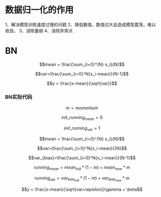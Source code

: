 # 数据归一化的作用
1、解决模型训练速度过慢的问题
2、降低数值，数值过大会造成模型震荡，难以收敛。
3、消除量纲
4、消除异常点

# BN
$$mean = \frac{\sum_{i=0}^{N} x_i}{N}$$

$$var=\frac{\sum_{i=0}^N{x_i-mean}}{N-1}$$

$$y = \frac{x-mean}{\sqrt{var}}$$

### BN实际代码
$$m = momentum$$

$$init\_running_{mean} = 0$$

$$init\_running_{var} = 1$$

$$mean = \frac{\sum_{i=0}^{N} x_i}{N}$$

$$var=\frac{\sum_{i=0}^N{x_i-mean}}{N}$$

$$var_{bias}=\frac{\sum_{i=0}^N{x_i-mean}}{N-1}$$

$$running_{mean} = mean_{old} * (1-m) + mean_{new} * m$$

$$running_{var} = var_{bias_{old}} * (1-m) + var_{bias_{new}} * m$$

$$y = \frac{x-mean}{\sqrt{var+\epsilon}}\gamma + \beta$$